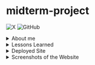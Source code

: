 # midterm-project

![X](https://img.shields.io/badge/X-%23000000.svg?style=for-the-badge&logo=X&logoColor=white)
![GitHub](https://img.shields.io/badge/github-%23121011.svg?style=for-the-badge&logo=github&logoColor=white)

<details close>
<summary>About me</summary>
<li> <a href="twitter.com/DGaberstein" rel="nofollow">Twitter @DGaberstein</a> :shipit:</li>
</details>

<details close>
<summary>Lessons Learned</summary>

</details>

<details close>
<summary>Deployed Site</summary>
<li> <a href="https://project-midterm.netlify.app" rel="nofollow">Netlify</a> :sunglasses:</li>
</details>

<details close>
<summary>Screenshots of the Website</summary>
![Screenshot of a comment on a GitHub issue showing an image, added in the Markdown, of an Octocat smiling and raising a tentacle.](https://myoctocat.com/assets/images/base-octocat.svg)
</details>
